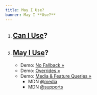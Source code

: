 ```yaml
---
title: May I Use?
banner: May I **Use?**
---
```


1. ## [Can I Use](https://caniuse.com/)?
2. ## [**May** I Use](https://www.mayiuse.org/)?
   - Demo: [No Fallback »](../no-fallback/)
   - Demo: [Overrides »](../override/)
   - Demo: [Media & Feature Queries »](../support/)
     - MDN [@media](https://developer.mozilla.org/en-US/docs/Web/CSS/@media)
     - MDN [@supports](https://developer.mozilla.org/en-US/docs/Web/CSS/@supports)
